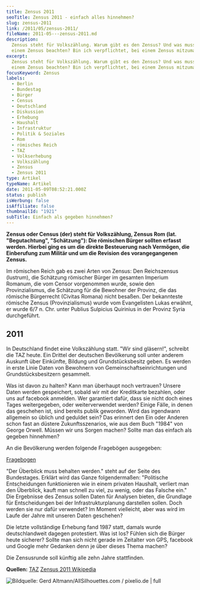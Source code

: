 ```yaml
---
title: Zensus 2011
seoTitle: Zensus 2011 - einfach alles hinnehmen?
slug: zensus-2011
link: /2011/05/zensus-2011/
fileName: 2011-05---zensus-2011.md
description:
  Zensus steht für Volkszählung. Warum gibt es den Zensus? Und was muss ich bei
  einem Zensus beachten? Bin ich verpflichtet, bei einem Zensus mitzumachen?
excerpt:
  Zensus steht für Volkszählung. Warum gibt es den Zensus? Und was muss ich bei
  einem Zensus beachten? Bin ich verpflichtet, bei einem Zensus mitzumachen?
focusKeyword: Zensus
labels:
  - Berlin
  - Bundestag
  - Bürger
  - Census
  - Deutschland
  - Diskussion
  - Erhebung
  - Haushalt
  - Infrastruktur
  - Politik & Soziales
  - Rom
  - römisches Reich
  - TAZ
  - Volkserhebung
  - Volkszählung
  - Zensus
  - Zensus 2011
type: Artikel
typeName: Artikel
date: 2011-05-09T08:52:21.000Z
status: publish
isWerbung: false
isAffiliate: false
thumbnailId: "1921"
subTitle: Einfach als gegeben hinnehmen?
---
```


<strong>Zensus oder Census (der) steht für Volkszählung, Zensus Rom (lat.
"Begutachtung", "Schätzung"): Die römischen Bürger sollten erfasst werden.
Hierbei ging es um die direkte Besteuerung nach Vermögen, die Einberufung zum
Militär und um die Revision des vorangegangenen Zensus. </strong>

Im römischen Reich gab es zwei Arten von Zensus: Den Reichszensus (lustrum), die
Schätzung römischer Bürger im gesamten Imperium Romanum, die vom Censor
vorgenommen wurde, sowie den Provinzialismus, die Schätzung für die Bewohner der
Provinz, die das römische Bürgerrecht (Civitas Romana) nicht besaßen. Der
bekannteste römische Zensus (Provinzialismus) wurde vom Evangelisten Lukas
erwähnt, er wurde 6/7 n. Chr. unter Publius Sulpicius Quirinius in der Provinz
Syria durchgeführt.

## 2011

In Deutschland findet eine Volkszählung statt. "Wir sind gläsern!", schreibt die
TAZ heute. Ein Drittel der deutschen Bevölkerung soll unter anderem Auskunft
über Einkünfte, Bildung und Grundstücksbesitz geben. Es werden in erste Linie
Daten von Bewohnern von Gemeinschaftseinrichtungen und Grundstücksbesitzern
gesammelt.

Was ist davon zu halten? Kann man überhaupt noch vertrauen? Unsere Daten werden
gespeichert, sobald wir mit der Kreditkarte bezahlen, oder uns auf facebook
anmelden. Wer garantiert dafür, dass sie nicht doch eines Tages weitergegeben,
oder weiterverwendet werden? Einige Fälle, in denen das geschehen ist, sind
bereits publik geworden. Wird das irgendwann allgemein so üblich und geduldet
sein? Das erinnert den Ein oder Anderen schon fast an düstere Zukunftsszenarios,
wie aus dem Buch "1984" von George Orwell. Müssen wir uns Sorgen machen? Sollte
man das einfach als gegeben hinnehmen?

An die Bevölkerung werden folgende Fragebögen ausgegeben:

[Fragebogen](http://www.zensus2011.de/fragebogen.html)

"Der Überblick muss behalten werden." steht auf der Seite des Bundestages.
Erklärt wird das Ganze folgendermaßen: "Politische Entscheidungen funktionieren
wie in einem privaten Haushalt, verliert man den Überblick, kauft man schnell zu
viel, zu wenig, oder das Falsche ein." Die Ergebnisse des Zensus sollen Daten
für Analysen bieten, die Grundlage für Entscheidungen bei der
Infrastrukturplanung darstellen sollen. Doch werden sie nur dafür verwendet? Im
Moment vielleicht, aber was wird im Laufe der Jahre mit unseren Daten geschehen?

Die letzte vollständige Erhebung fand 1987 statt, damals wurde deutschlandweit
dagegen protestiert. Was ist los? Fühlen sich die Bürger heute sicherer? Sollte
man sich nicht gerade im Zeitalter von GPS, facebook und Google mehr Gedanken
denn je über dieses Thema machen?

Die Zensusrunde soll künftig alle zehn Jahre stattfinden.

<strong>Quellen:</strong> [TAZ](http://www.taz.de)
<a title="Zensus 2011" href="http://www.zensus2011.de" target="_blank">Zensus
2011 </a> [Wikipedia](http://www.wikipedia.de)

![Bildquelle: Gerd Altmann/AllSilhouettes.com / pixelio.de | full](http://cardamonchai.files.wordpress.com/2011/05/507526_r_b_by_gerd-altmann_allsilhouettes-com_pixelio-de.jpg " [](http://cardamonchai.files.wordpress.com/2011/05/507526_r_b_by_gerd-altmann_allsilhouettes-com_pixelio-de.jpg)  Bildquelle: Gerd Altmann/AllSilhouettes.com / pixelio.de")
